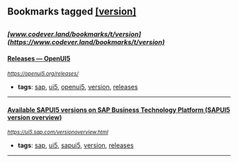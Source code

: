 ## Bookmarks tagged [[version]](https://www.codever.land/search?q=[version])

_<sup><sup>[www.codever.land/bookmarks/t/version](https://www.codever.land/bookmarks/t/version)</sup></sup>_
---
#### [Releases — OpenUI5](https://openui5.org/releases/)
_<sup>https://openui5.org/releases/</sup>_

* **tags**: [sap](../tagged/sap.md), [ui5](../tagged/ui5.md), [openui5](../tagged/openui5.md), [version](../tagged/version.md), [releases](../tagged/releases.md)
---
#### [Available SAPUI5 versions on SAP Business Technology Platform (SAPUI5 version overview)](https://ui5.sap.com/versionoverview.html)
_<sup>https://ui5.sap.com/versionoverview.html</sup>_

* **tags**: [sap](../tagged/sap.md), [ui5](../tagged/ui5.md), [sapui5](../tagged/sapui5.md), [version](../tagged/version.md), [releases](../tagged/releases.md)
---
